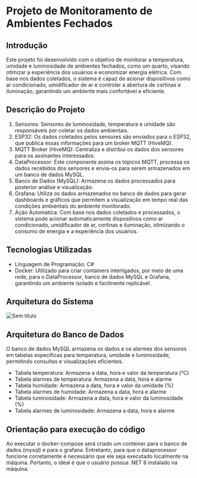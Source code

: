 # Projeto de Monitoramento de Ambientes Fechados
## Introdução
Este projeto foi desenvolvido com o objetivo de monitorar a temperatura, umidade e luminosidade de ambientes fechados, como um quarto, visando otimizar a experiência dos usuários e economizar energia elétrica. Com base nos dados coletados, o sistema é capaz de acionar dispositivos como ar condicionado, umidificador de ar e controlar a abertura de cortinas e iluminação, garantindo um ambiente mais confortável e eficiente.

## Descrição do Projeto
1. Sensores: Sensores de luminosidade, temperatura e umidade são responsáveis por coletar os dados ambientais.
2. ESP32: Os dados coletados pelos sensores são enviados para o ESP32, que publica essas informações para um broker MQTT (HiveMQ).
3. MQTT Broker (HiveMQ): Centraliza e distribui os dados dos sensores para os assinantes interessados.
4. DataProcessor: Este componente assina os tópicos MQTT, processa os dados recebidos dos sensores e envia-os para serem armazenados em um banco de dados MySQL.
5. Banco de Dados (MySQL): Armazena os dados processados para posterior análise e visualização.
6. Grafana: Utiliza os dados armazenados no banco de dados para gerar  dashboards e gráficos que permitem a visualização em tempo real das condições ambientais do ambiente monitorado.
7. Ação Automática: Com base nos dados coletados e processados, o sistema pode acionar automaticamente dispositivos como ar condicionado, umidificador de ar, cortinas e iluminação, otimizando o consumo de energia e a experiência dos usuários.

## Tecnologias Utilizadas
- Linguagem de Programação: C#
- Docker: Utilizado para criar containers interligados, por meio de uma rede, para o DataProcessor, banco de dados MySQL e Grafana, garantindo um ambiente isolado e facilmente replicável.

## Arquitetura do Sistema
![Sem título](https://github.com/user-attachments/assets/5212ea4f-9a57-419c-9878-99e12de5146d)


## Arquitetura do Banco de Dados
O banco de dados MySQL armazena os dados e os alarmes dos sensores em tabelas específicas para temperatura, umidade e luminosidade, permitindo consultas e visualizações eficientes.
- Tabela temperatura: Armazena a data, hora e valor da temperatura (°C)
- Tabela alarmes de temperatura: Armazena a data, hora e alarme
- Tabela humidade: Armazena a data, hora e valor da umidade (%)
- Tabela alarmes de humidade: Armazena a data, hora e alarme
- Tabela luminosidade: Armazena a data, hora e valor da luminosidade (%) 
- Tabela alarmes de luminosidade: Armazena a data, hora e alarme

## Orientação para execução do código
Ao executar o docker-compose será criado um conteiner para o banco de dados (mysql) e para o grafana. Entretanto, para que o dataprocessor funcione corretamente é necessário que ele seja executado localmente na máquina. Portanto, o ideal é que o usuário possua .NET 8 instalado na máquina. 
